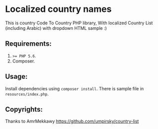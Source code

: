 # Localized country names
This is country Code To Country PHP library, With localized Country List
 (including Arabic) with dropdown HTML sample :)

## Requirements:
1. `>= PHP 5.6`.
2. Composer.

## Usage:
Install dependencies using `composer install`.
There is sample file in `resources/index.php`.

## Copyrights:

Thanks to AmrMekkawy
https://github.com/umpirsky/country-list

